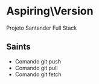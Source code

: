 # Aspiring\Version
Projeto Santander Full Stack
## Saints

* Comando git push
* Comando git pull
* Comando git fetch
